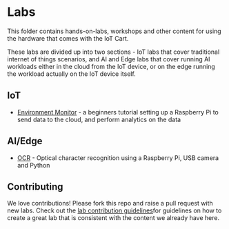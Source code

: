 # Labs

This folder contains hands-on-labs, workshops and other content for using the hardware that comes with the IoT Cart.

These labs are divided up into two sections - IoT labs that cover traditional internet of things scenarios, and AI and Edge labs that cover running AI workloads either in the cloud from the IoT device, or on the edge running the workload actually on the IoT device itself.

## IoT

* [Environment Monitor](./iot/environment_monitor/) - a beginners tutorial setting up a Raspberry Pi to send data to the cloud, and perform analytics on the data

## AI/Edge

* [OCR](./ai-edge/ocr/) - Optical character recognition using a Raspberry Pi, USB camera and Python

## Contributing

We love contributions! Please fork this repo and raise a pull request with new labs. Check out the [lab contribution guidelines](./lab_contribution_guidelines.md)for guidelines on how to create a great lab that is consistent with the content we already have here.
